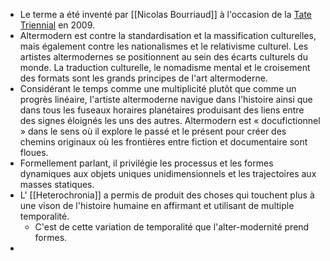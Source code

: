 - Le terme a été inventé par [[Nicolas Bourriaud]] à l'occasion de la [Tate Triennial](https://www.tate.org.uk/whats-on/tate-britain/altermodern) en 2009.
- Altermodern est contre la standardisation et la massification culturelles, mais également contre les nationalismes et le relativisme culturel. Les artistes altermodernes se positionnent au sein des écarts culturels du monde. La traduction culturelle, le nomadisme mental et le croisement des formats sont les grands principes de l'art altermoderne.
- Considérant le temps comme une multiplicité plutôt que comme un progrès linéaire, l'artiste altermoderne navigue dans l'histoire ainsi que dans tous les fuseaux horaires planétaires produisant des liens entre des signes éloignés les uns des autres. Altermodern est « docufictionnel » dans le sens où il explore le passé et le présent pour créer des chemins originaux où les frontières entre fiction et documentaire sont floues.
- Formellement parlant, il privilégie les processus et les formes dynamiques aux objets uniques unidimensionnels et les trajectoires aux masses statiques.
- L' [[Heterochronia]] a permis de produit des choses qui touchent plus à une vison de l'histoire humaine en affirmant et utilisant de multiple temporalité.
	- C'est de cette variation de temporalité que l'alter-modernité prend formes.
-